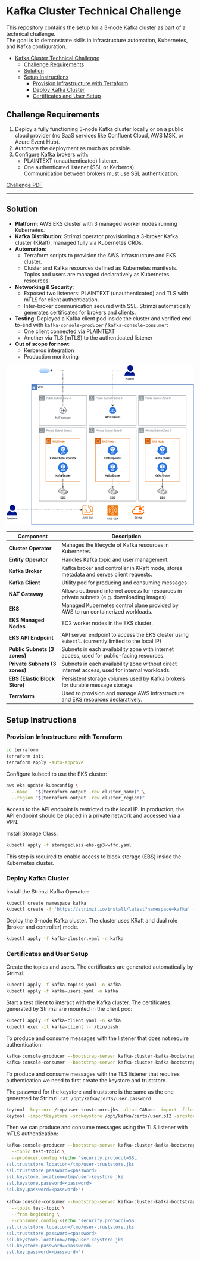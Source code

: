 # Kafka Cluster Technical Challenge

This repository contains the setup for a 3-node Kafka cluster as part of a technical challenge.  
The goal is to demonstrate skills in infrastructure automation, Kubernetes, and Kafka configuration.

<!-- TOC -->
* [Kafka Cluster Technical Challenge](#kafka-cluster-technical-challenge)
  * [Challenge Requirements](#challenge-requirements)
  * [Solution](#solution-)
  * [Setup Instructions](#setup-instructions)
    * [Provision Infrastructure with Terraform](#provision-infrastructure-with-terraform)
    * [Deploy Kafka Cluster](#deploy-kafka-cluster)
    * [Certificates and User Setup](#certificates-and-user-setup)
<!-- TOC -->

## Challenge Requirements

1. Deploy a fully functioning 3-node Kafka cluster locally or on a public cloud provider (no SaaS services like Confluent Cloud, AWS MSK, or Azure Event Hub).
2. Automate the deployment as much as possible.
3. Configure Kafka brokers with:
    - PLAINTEXT (unauthenticated) listener.
    - One authenticated listener (SSL or Kerberos).  
      Communication between brokers must use SSL authentication.

[Challenge PDF](./DevOps-Exercise-Kafka-Generic.pdf)


---

## Solution 

- **Platform**: AWS EKS cluster with 3 managed worker nodes running Kubernetes.
- **Kafka Distribution**: Strimzi operator provisioning a 3-broker Kafka cluster (KRaft), managed fully via Kubernetes CRDs.
- **Automation**: 
  - Terraform scripts to provision the AWS infrastructure and EKS cluster.
  - Cluster and Kafka resources defined as Kubernetes manifests. Topics and users are managed declaratively as Kubernetes resources.
- **Networking & Security**:
   - Exposed two listeners: PLAINTEXT (unauthenticated) and TLS with mTLS for client authentication.
   - Inter-broker communication secured with SSL. Strimzi automatically generates certificates for brokers and clients.
- **Testing**: Deployed a Kafka client pod inside the cluster and verified end-to-end with `kafka-console-producer` / `kafka-console-consumer`:
   - One client connected via PLAINTEXT
   - Another via TLS (mTLS) to the authenticated listener
- **Out of scope for now**:
   - Kerberos integration
   - Production monitoring

![alt text](diagram.png)

| Component                     | Description                                                                                        |
|-------------------------------|----------------------------------------------------------------------------------------------------|
| **Cluster Operator**          | Manages the lifecycle of Kafka resources in Kubernetes.                                            |
| **Entity Operator**           | Handles Kafka topic and user management.                                                           |
| **Kafka Broker**              | Kafka broker and controller in KRaft mode, stores metadata and serves client requests.             |
| **Kafka Client**              | Utility pod for producing and consuming messages                                                   |
| **NAT Gateway**               | Allows outbound internet access for resources in private subnets (e.g. downloading images).        |
| **EKS**                       | Managed Kubernetes control plane provided by AWS to run containerized workloads.                   |
| **EKS Managed Nodes**         | EC2 worker nodes in the EKS cluster.                                                               |
| **EKS API Endpoint**          | API server endpoint to access the EKS cluster using `kubectl`. (currently limited to the local IP) |
| **Public Subnets (3 zones)**  | Subnets in each availability zone with internet access, used for public-facing resources.          |
| **Private Subnets (3 zones)** | Subnets in each availability zone without direct internet access, used for internal workloads.     |
| **EBS (Elastic Block Store)** | Persistent storage volumes used by Kafka brokers for durable message storage.                      |
| **Terraform**                 | Used to provision and manage AWS infrastructure and EKS resources declaratively.                   |


## Setup Instructions

### Provision Infrastructure with Terraform

```bash
cd terraform
terraform init
terraform apply -auto-approve
```

Configure kubectl to use the EKS cluster:
```bash
aws eks update-kubeconfig \
  --name   "$(terraform output -raw cluster_name)" \
  --region "$(terraform output -raw cluster_region)"
```
Access to the API endpoint is restricted to the local IP. In production, the API endpoint should be placed in a private network and accessed via a VPN.

Install Storage Class:
```bash
kubectl apply -f storageclass-ebs-gp3-wffc.yaml
```
This step is required to enable access to block storage (EBS) inside the Kubernetes cluster.

### Deploy Kafka Cluster

Install the Strimzi Kafka Operator:
```bash
kubectl create namespace kafka
kubectl create -f 'https://strimzi.io/install/latest?namespace=kafka' -n kafka
```

Deploy the 3-node Kafka cluster. The cluster uses KRaft and dual role (broker and controller) mode.
```bash
kubectl apply -f kafka-cluster.yaml -n kafka
```


### Certificates and User Setup

Create the topics and users. The certificates are generated automatically by Strimzi:
```bash
kubectl apply -f kafka-topics.yaml -n kafka
kubectl apply -f kafka-users.yaml -n kafka
```

Start a test client to interact with the Kafka cluster. The certificates generated by Strimzi are mounted in the client pod:
```bash
kubectl apply -f kafka-client.yaml -n kafka
kubectl exec -it kafka-client -- /bin/bash
```

To produce and consume messages with the listener that does not require authentication:
```bash
kafka-console-producer --bootstrap-server kafka-cluster-kafka-bootstrap:9092 --topic test-topic
kafka-console-consumer --bootstrap-server kafka-cluster-kafka-bootstrap:9092 --topic test-topic --from-beginning
```

To produce and consume messages with the TLS listener that requires authentication we need to first create the keystore and truststore.

The password for the keystore and truststore is the same as the one generated by Strimzi: `cat /opt/kafka/certs/user.password`

```bash
keytool -keystore /tmp/user-truststore.jks -alias CARoot -import -file /opt/kafka/ca/ca.crt
keytool -importkeystore -srckeystore /opt/kafka/certs/user.p12 -srcstoretype pkcs12 -destkeystore /tmp/user-keystore.jks -deststoretype jks
```

Then we can produce and consume messages using the TLS listener with mTLS authentication:
```bash
kafka-console-producer --bootstrap-server kafka-cluster-kafka-bootstrap:9093 \
  --topic test-topic \
  --producer.config <(echo "security.protocol=SSL
ssl.truststore.location=/tmp/user-truststore.jks
ssl.truststore.password=<password>
ssl.keystore.location=/tmp/user-keystore.jks
ssl.keystore.password=<password>
ssl.key.password=<password>")

kafka-console-consumer --bootstrap-server kafka-cluster-kafka-bootstrap:9093 \
  --topic test-topic \
  --from-beginning \
  --consumer.config <(echo "security.protocol=SSL
ssl.truststore.location=/tmp/user-truststore.jks
ssl.truststore.password=<password>
ssl.keystore.location=/tmp/user-keystore.jks
ssl.keystore.password=<password>
ssl.key.password=<password>")
```